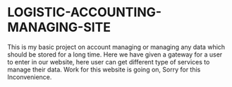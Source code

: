 # LOGISTIC-ACCOUNTING-MANAGING-SITE
This is my basic project on account managing or managing any data which should be stored for a long time. Here we have given a gateway for a user to enter in our website, here user can get different type of services to manage their data.  Work for this website is going on, Sorry for this Inconvenience.
